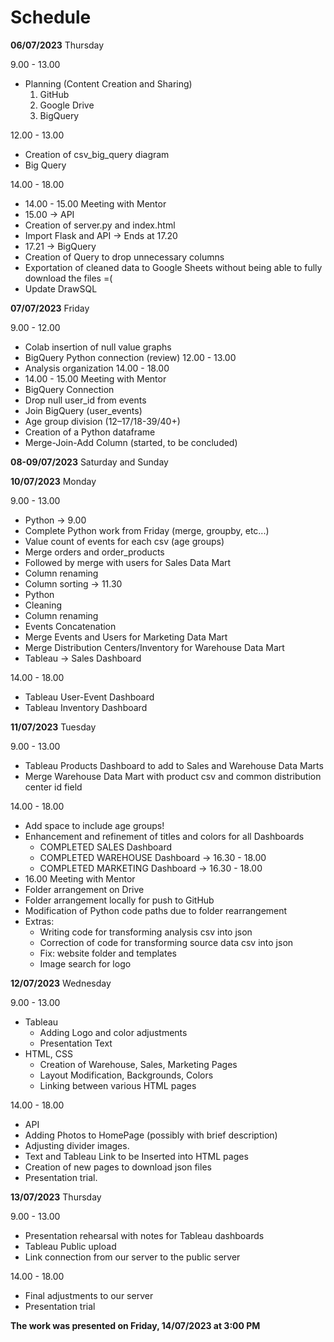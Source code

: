 # Schedule

**06/07/2023** Thursday

9.00 - 13.00
* Planning (Content Creation and Sharing)
    1. GitHub
    2. Google Drive
    3. BigQuery

12.00 - 13.00
* Creation of csv_big_query diagram
* Big Query

14.00 - 18.00
* 14.00 - 15.00 Meeting with Mentor
* 15.00 → API
* Creation of server.py and index.html
* Import Flask and API → Ends at 17.20
* 17.21 → BigQuery
* Creation of Query to drop unnecessary columns
* Exportation of cleaned data to Google Sheets without being able to fully download the files =(
* Update DrawSQL

**07/07/2023** Friday

9.00 - 12.00
* Colab insertion of null value graphs
* BigQuery Python connection (review)
12.00 - 13.00
* Analysis organization
14.00 - 18.00
* 14.00 - 15.00 Meeting with Mentor
* BigQuery Connection
* Drop null user_id from events
* Join BigQuery (user_events)
* Age group division (12–17/18-39/40+)
* Creation of a Python dataframe
* Merge-Join-Add Column (started, to be concluded)

**08-09/07/2023** Saturday and Sunday

**10/07/2023** Monday

9.00 - 13.00
* Python → 9.00
* Complete Python work from Friday (merge, groupby, etc...)
* Value count of events for each csv (age groups)
* Merge orders and order_products
* Followed by merge with users for Sales Data Mart
* Column renaming
* Column sorting → 11.30
* Python
* Cleaning
* Column renaming
* Events Concatenation
* Merge Events and Users for Marketing Data Mart
* Merge Distribution Centers/Inventory for Warehouse Data Mart
* Tableau → Sales Dashboard

14.00 - 18.00
* Tableau User-Event Dashboard
* Tableau Inventory Dashboard

**11/07/2023** Tuesday

9.00 - 13.00
* Tableau Products Dashboard to add to Sales and Warehouse Data Marts
* Merge Warehouse Data Mart with product csv and common distribution center id field

14.00 - 18.00
* Add space to include age groups!
* Enhancement and refinement of titles and colors for all Dashboards
  * COMPLETED SALES Dashboard
  * COMPLETED WAREHOUSE Dashboard → 16.30 - 18.00
  * COMPLETED MARKETING Dashboard → 16.30 - 18.00
* 16.00 Meeting with Mentor
* Folder arrangement on Drive
* Folder arrangement locally for push to GitHub
* Modification of Python code paths due to folder rearrangement
* Extras:
  * Writing code for transforming analysis csv into json
  * Correction of code for transforming source data csv into json
  * Fix: website folder and templates
  * Image search for logo

**12/07/2023** Wednesday

9.00 - 13.00
* Tableau
  * Adding Logo and color adjustments
  * Presentation Text
* HTML, CSS
  * Creation of Warehouse, Sales, Marketing Pages
  * Layout Modification, Backgrounds, Colors
  * Linking between various HTML pages

14.00 - 18.00
* API
* Adding Photos to HomePage (possibly with brief description)
* Adjusting divider images.
* Text and Tableau Link to be Inserted into HTML pages
* Creation of new pages to download json files
* Presentation trial.

**13/07/2023** Thursday

9.00 - 13.00
* Presentation rehearsal with notes for Tableau dashboards
* Tableau Public upload
* Link connection from our server to the public server

14.00 - 18.00
* Final adjustments to our server
* Presentation trial

**The work was presented on Friday, 14/07/2023 at 3:00 PM**
